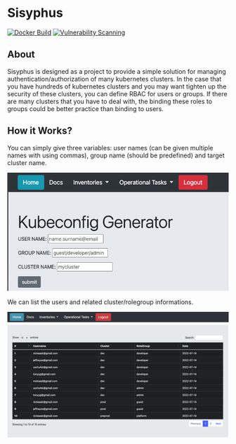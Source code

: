 # Sisyphus

[![Docker Build](https://github.com/ugur99/sisyphus/actions/workflows/docker-image.yml/badge.svg?branch=main)](https://github.com/ugur99/sisyphus/actions/workflows/docker-image.yml) [![Vulnerability Scanning](https://github.com/ugur99/sisyphus/actions/workflows/scan.yml/badge.svg?branch=main)](https://github.com/ugur99/sisyphus/actions/workflows/scan.yml)

## About

Sisyphus is designed as a project to provide a simple solution for managing authentication/authorization of many kubernetes clusters. In the case that you have hundreds of kubernetes clusters and you may want tighten up the security of these clusters, you can define RBAC for users or groups. If there are many clusters that you have to deal with, the binding these roles to groups could be better practice than binding to users.

## How it Works?
You can simply give three variables: user names (can be given multiple names with using commas), group name (should be predefined) and target cluster name.

![kubeconfiggenerator](src/image/kubeconfiggenerator.png)

We can list the users and related cluster/rolegroup informations. 

![clusteruserlist](src/image/clusteruserlist.png)